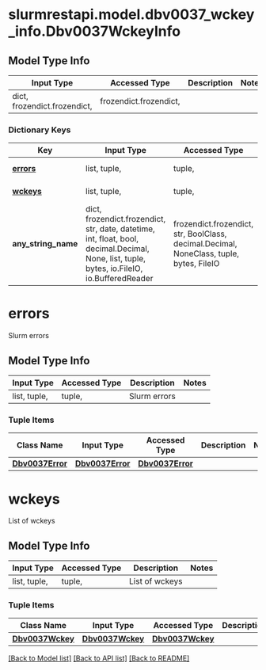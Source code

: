 # slurmrestapi.model.dbv0037_wckey_info.Dbv0037WckeyInfo

## Model Type Info
Input Type | Accessed Type | Description | Notes
------------ | ------------- | ------------- | -------------
dict, frozendict.frozendict,  | frozendict.frozendict,  |  | 

### Dictionary Keys
Key | Input Type | Accessed Type | Description | Notes
------------ | ------------- | ------------- | ------------- | -------------
**[errors](#errors)** | list, tuple,  | tuple,  | Slurm errors | [optional] 
**[wckeys](#wckeys)** | list, tuple,  | tuple,  | List of wckeys | [optional] 
**any_string_name** | dict, frozendict.frozendict, str, date, datetime, int, float, bool, decimal.Decimal, None, list, tuple, bytes, io.FileIO, io.BufferedReader | frozendict.frozendict, str, BoolClass, decimal.Decimal, NoneClass, tuple, bytes, FileIO | any string name can be used but the value must be the correct type | [optional]

# errors

Slurm errors

## Model Type Info
Input Type | Accessed Type | Description | Notes
------------ | ------------- | ------------- | -------------
list, tuple,  | tuple,  | Slurm errors | 

### Tuple Items
Class Name | Input Type | Accessed Type | Description | Notes
------------- | ------------- | ------------- | ------------- | -------------
[**Dbv0037Error**](Dbv0037Error.md) | [**Dbv0037Error**](Dbv0037Error.md) | [**Dbv0037Error**](Dbv0037Error.md) |  | 

# wckeys

List of wckeys

## Model Type Info
Input Type | Accessed Type | Description | Notes
------------ | ------------- | ------------- | -------------
list, tuple,  | tuple,  | List of wckeys | 

### Tuple Items
Class Name | Input Type | Accessed Type | Description | Notes
------------- | ------------- | ------------- | ------------- | -------------
[**Dbv0037Wckey**](Dbv0037Wckey.md) | [**Dbv0037Wckey**](Dbv0037Wckey.md) | [**Dbv0037Wckey**](Dbv0037Wckey.md) |  | 

[[Back to Model list]](../../README.md#documentation-for-models) [[Back to API list]](../../README.md#documentation-for-api-endpoints) [[Back to README]](../../README.md)

